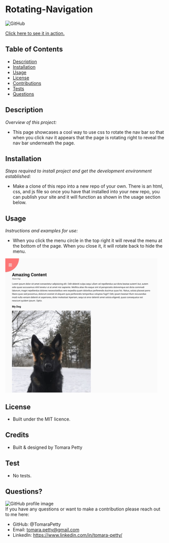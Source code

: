 # Rotating-Navigation
  
![GitHub](https://img.shields.io/badge/license-MIT-green)

<a href="https://tomarapetty.github.io/Rotating-Navigation/">Click here to see it in action.</a>

## Table of Contents
* [Description](#description)
* [Installation](#installation)
* [Usage](#usage)
* [License](#license)
* [Contributions](#contributions)
* [Tests](#tests)
* [Questions](#questions)

## Description 
*Overview of this project:* 
* This page showcases a cool way to use css to rotate the nav bar so that when you click nav it appears that the page is rotating right to reveal the nav bar underneath the page.   

## Installation
*Steps required to install project and get the development environment established:*
* Make a clone of this repo into a new repo of your own. There is an html, css, and js file so once you have that installed into your new repo, you can publish your site and it will function as shown in the usage section below.

## Usage
*Instructions and examples for use:* 
* When you click the menu circle in the top right it will reveal the menu at the bottom of the page. When you close it, it will rotate back to hide the menu.

<img src="images/rotating-nav.gif">

## License 
* Built under the MIT licence.

## Credits
* Built & designed by Tomara Petty

## Test
* No tests.

## Questions?
<img src="https://avatars.githubusercontent.com/u/65513543?s=460&u=20bf726727263d5c2cb42b357ae261aff2a38e6e&v=4" alt="GitHub profile image">
<br>
If you have any questions or want to make a contribution please reach out to me here: 

* GitHub: @TomaraPetty 
* Email: tomara.petty@gmail.com
* LinkedIn: https://www.linkedin.com/in/tomara-petty/
